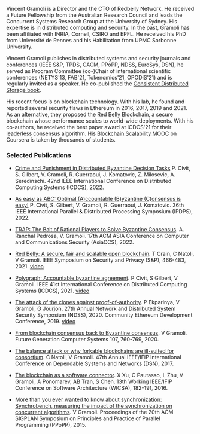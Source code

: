 Vincent Gramoli is a Director and the CTO of Redbelly Network. He received a Future Fellowship from the Australian Research Council and leads the Concurrent Systems Research Group at the University of Sydney. His expertise is in distributed computing and security. In the past, Gramoli has been affiliated with INRIA, Cornell, CSIRO and EPFL. He received his PhD from Université de Rennes and his Habilitation from UPMC Sorbonne University. 

Vincent Gramoli publishes in distributed systems and security journals and conferences (IEEE S&P, TPDS, CACM, PPoPP, NDSS, EuroSys, DSN), he served as Program Committee (co-)Chair of international scientific conferences (NETYS'13, FAB'21, Tokenomics'21, OPODIS'21) and is regularly invited as a speaker. He co-published the [Consistent Distributed Storage book](https://www.morganclaypool.com/doi/10.2200/S01069ED1V01Y202012DCT017).

His recent focus is on blockchain technology. With his lab, he found and reported several security flaws in Ethereum in 2016, 2017, 2019 and 2021. As an alternative, they proposed the Red Belly Blockchain, a secure blockchain whose performance scales to world-wide deployments. With his co-authors, he received the best paper award at ICDCS'21 for their leaderless consensus algorithm. His [Blockchain Scalability MOOC](https://www.coursera.org/teach/blockchain-scalability/course/overview) on Coursera is taken by thousands of students.

### Selected Publications

- [Crime and Punishment in Distributed Byzantine
Decision Tasks](http://redbellyrw.cluster021.hosting.ovh.net/pubs/ICDCS2022.pdf)
P. Civit, S. Gilbert, V. Gramoli, R. Guerraoui, J. Komatovic, Z. Milosevic, A. Seredinschi. 
42nd IEEE International Conference on Distributed Computing Systems (ICDCS), 2022.

- [As easy as ABC: Optimal (A)ccountable
(B)yzantine (C)onsensus is easy!](http://redbellyrw.cluster021.hosting.ovh.net/pubs/ABC-IPDPS2022)
P. Civit, S. Gilbert, V. Gramoli, R. Guerraoui, J. Komatovic.
36th IEEE International Parallel & Distributed Processing Symposium (IPDPS), 2022.

- [TRAP: The Bait of Rational Players to Solve Byzantine Consensus](http://redbellyrw.cluster021.hosting.ovh.net/pubs/TRAP-AsiaCCS2022.pdf).
A. Ranchal Pedrosa, V. Gramoli.
17th ACM ASIA Conference on Computer and Communications Security (AsiaCCS), 2022.

- [Red Belly: A secure, fair and scalable open blockchain](http://redbellyrw.cluster021.hosting.ovh.net/pubs/redbellyblockchain-oakland21.pdf).
T Crain, C Natoli, V Gramoli.
IEEE Symposium on Security and Privacy (S&P), 466-483, 2021. [video](https://www.youtube.com/watch?v=IlIXrqSie9A)

- [Polygraph: Accountable byzantine agreement](https://eprint.iacr.org/2019/587.pdf).
P Civit, S Gilbert, V Gramoli. 
IEEE 41st International Conference on Distributed Computing Systems (ICDCS), 2021. [video](https://www.youtube.com/watch?v=OUPWY9SPV6Q)

- [The attack of the clones against proof-of-authority](http://redbellyrw.cluster021.hosting.ovh.net/pubs/Clone-PoA-NDSS.pdf).
P Ekparinya, V Gramoli, G Jourjon.
27th Annual Network and Distributed System Security Symposium (NDSS), 2020.
Community Ethereum Development Conference, 2019. [video](https://www.youtube.com/watch?v=wQyvIy4FCEw)

- [From blockchain consensus back to Byzantine consensus](https://www.researchgate.net/publication/319984012_From_blockchain_consensus_back_to_Byzantine_consensus).
V Gramoli.
Future Generation Computer Systems 107, 760-769, 2020.

- [The balance attack or why forkable blockchains are ill-suited for consortium](http://redbellyrw.cluster021.hosting.ovh.net/pubs/Balance_Attack_DSN17.pdf).
C Natoli, V Gramoli.
47th Annual IEEE/IFIP International Conference on Dependable Systems and Networks (DSN), 2017.

- [The blockchain as a software connector](https://www.researchgate.net/publication/305525271_The_Blockchain_as_a_Software_Connector).
X Xu, C Pautasso, L Zhu, V Gramoli, A Ponomarev, AB Tran, S Chen.
13th Working IEEE/IFIP Conference on Software Architecture (WICSA), 182-191, 2016.

- [More than you ever wanted to know about synchronization: Synchrobench, measuring the impact of the synchronization on concurrent algorithms](http://redbellyrw.cluster021.hosting.ovh.net/pubs/gramoli-synchrobench.pdf).
V Gramoli.
Proceedings of the 20th ACM SIGPLAN Symposium on Principles and Practice of Parallel Programming (PPoPP), 2015.


